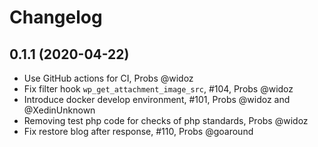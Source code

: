 # Changelog

## 0.1.1 (2020-04-22)
* Use GitHub actions for CI, Probs @widoz
* Fix filter hook `wp_get_attachment_image_src`, #104, Probs @widoz
* Introduce docker develop environment, #101, Probs @widoz and @XedinUnknown
* Removing test php code for checks of php standards, Probs @widoz
* Fix restore blog after response, #110, Probs @goaround
